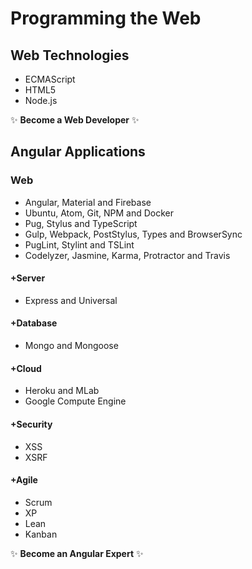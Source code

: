 # Programming the Web

## Web Technologies
* ECMAScript
* HTML5
* Node.js

:sparkles: **Become a Web Developer** :sparkles:

## Angular Applications

### Web
* Angular, Material and Firebase
* Ubuntu, Atom, Git, NPM and Docker
* Pug, Stylus and TypeScript
* Gulp, Webpack, PostStylus, Types and BrowserSync
* PugLint, Stylint and TSLint
* Codelyzer, Jasmine, Karma, Protractor and Travis

#### +Server
* Express and Universal

#### +Database
* Mongo and Mongoose

#### +Cloud
* Heroku and MLab
* Google Compute Engine

#### +Security
* XSS
* XSRF

#### +Agile
* Scrum
* XP
* Lean
* Kanban

:sparkles: **Become an Angular Expert** :sparkles:
